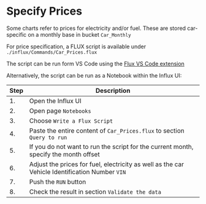 # Specify Prices

Some charts refer to prices for electricity and/or fuel.
These are stored car-specific on a monthly base in bucket ```Car_Monthly```

For price specification, a FLUX script is available under ```./influx/Commands/Car_Prices.flux```

The script can be run form VS Code using the [Flux VS Code extension](https://docs.influxdata.com/influxdb/v2.6/tools/flux-vscode/#Copyright)

Alternatively, the script can be run as a Notebook within the Influx UI:

| Step | Description
|------|----------
| 1.   | Open the Influx UI
| 2.   | Open page ```Notebooks```
| 3.   | Choose ```Write a Flux Script```
| 4.   | Paste the entire content of ```Car_Prices.flux``` to section ```Query to run```
| 5.   | If you do not want to run the script for the current month, specify the month offset
| 6.   | Adjust the prices for fuel, electricity as well as the car Vehicle Identification Number ```VIN```
| 7.   | Push the ```RUN``` button
| 8.   | Check the result in section ```Validate the data```